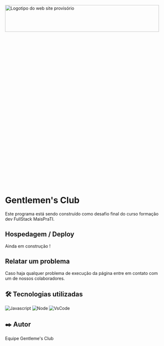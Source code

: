 

<img src="LogoGentlemen.png"  width=100% height=15% alt="Logotipo do web site provisório" title="Logo do website Gentlemen's Club" >

# Gentlemen's Club

Este programa está sendo construído como desafio final do curso formação dev FullStack MaisPraTI.

## Hospedagem / Deploy

Ainda em construção !

## Relatar um problema

Caso haja qualquer problema de execução da página entre em contato com um de nossos colaboradores. 


## 🛠️ Tecnologias utilizadas

 ![Javascript](https://img.shields.io/badge/Java-323330?style=for-the-badge&logo=java&logoColor=F7DF1E)
 ![Node](	https://img.shields.io/badge/Node%20js-339933?style=for-the-badge&logo=nodedotjs&logoColor=white)
 ![VsCode](https://img.shields.io/badge/VSCode-0078D4?style=for-the-badge&logo=visual%20studio%20code&logoColor=white)
 


## ✒️ Autor

Equipe Gentleme's Club